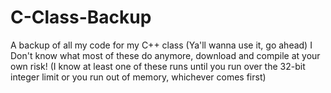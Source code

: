 # C-Class-Backup
A backup of all my code for my C++ class (Ya'll wanna use it, go ahead)
I Don't know what most of these do anymore, download and compile at your own risk! (I know at least one of these runs until you run over the 32-bit integer limit or you run out of memory, whichever comes first)

